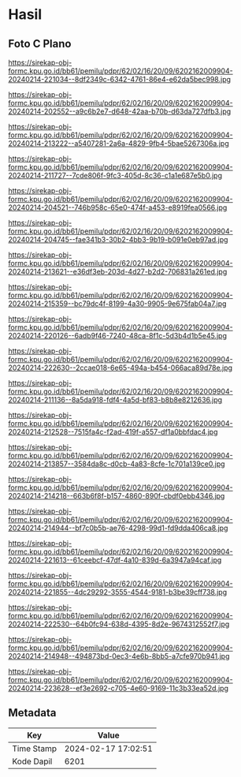 # Hasil

## Foto C Plano

https://sirekap-obj-formc.kpu.go.id/bb61/pemilu/pdpr/62/02/16/20/09/6202162009904-20240214-221034--8df2349c-6342-4761-86e4-e62da5bec998.jpg

https://sirekap-obj-formc.kpu.go.id/bb61/pemilu/pdpr/62/02/16/20/09/6202162009904-20240214-202552--a9c6b2e7-d648-42aa-b70b-d63da727dfb3.jpg

https://sirekap-obj-formc.kpu.go.id/bb61/pemilu/pdpr/62/02/16/20/09/6202162009904-20240214-213222--a5407281-2a6a-4829-9fb4-5bae5267306a.jpg

https://sirekap-obj-formc.kpu.go.id/bb61/pemilu/pdpr/62/02/16/20/09/6202162009904-20240214-211727--7cde806f-9fc3-405d-8c36-c1a1e687e5b0.jpg

https://sirekap-obj-formc.kpu.go.id/bb61/pemilu/pdpr/62/02/16/20/09/6202162009904-20240214-204521--746b958c-65e0-474f-a453-e8919fea0566.jpg

https://sirekap-obj-formc.kpu.go.id/bb61/pemilu/pdpr/62/02/16/20/09/6202162009904-20240214-204745--fae341b3-30b2-4bb3-9b19-b091e0eb97ad.jpg

https://sirekap-obj-formc.kpu.go.id/bb61/pemilu/pdpr/62/02/16/20/09/6202162009904-20240214-213621--e36df3eb-203d-4d27-b2d2-706831a261ed.jpg

https://sirekap-obj-formc.kpu.go.id/bb61/pemilu/pdpr/62/02/16/20/09/6202162009904-20240214-215359--bc79dc4f-8199-4a30-9905-9e675fab04a7.jpg

https://sirekap-obj-formc.kpu.go.id/bb61/pemilu/pdpr/62/02/16/20/09/6202162009904-20240214-220126--6adb9f46-7240-48ca-8f1c-5d3b4d1b5e45.jpg

https://sirekap-obj-formc.kpu.go.id/bb61/pemilu/pdpr/62/02/16/20/09/6202162009904-20240214-222630--2ccae018-6e65-494a-b454-066aca89d78e.jpg

https://sirekap-obj-formc.kpu.go.id/bb61/pemilu/pdpr/62/02/16/20/09/6202162009904-20240214-211136--8a5da918-fdf4-4a5d-bf83-b8b8e8212636.jpg

https://sirekap-obj-formc.kpu.go.id/bb61/pemilu/pdpr/62/02/16/20/09/6202162009904-20240214-212528--7515fa4c-f2ad-419f-a557-df1a0bbfdac4.jpg

https://sirekap-obj-formc.kpu.go.id/bb61/pemilu/pdpr/62/02/16/20/09/6202162009904-20240214-213857--3584da8c-d0cb-4a83-8cfe-1c701a139ce0.jpg

https://sirekap-obj-formc.kpu.go.id/bb61/pemilu/pdpr/62/02/16/20/09/6202162009904-20240214-214218--663b6f8f-b157-4860-890f-cbdf0ebb4346.jpg

https://sirekap-obj-formc.kpu.go.id/bb61/pemilu/pdpr/62/02/16/20/09/6202162009904-20240214-214944--bf7c0b5b-ae76-4298-99d1-fd9dda406ca8.jpg

https://sirekap-obj-formc.kpu.go.id/bb61/pemilu/pdpr/62/02/16/20/09/6202162009904-20240214-221613--61ceebcf-47df-4a10-839d-6a3947a94caf.jpg

https://sirekap-obj-formc.kpu.go.id/bb61/pemilu/pdpr/62/02/16/20/09/6202162009904-20240214-221855--4dc29292-3555-4544-9181-b3be39cff738.jpg

https://sirekap-obj-formc.kpu.go.id/bb61/pemilu/pdpr/62/02/16/20/09/6202162009904-20240214-222530--64b0fc94-638d-4395-8d2e-9674312552f7.jpg

https://sirekap-obj-formc.kpu.go.id/bb61/pemilu/pdpr/62/02/16/20/09/6202162009904-20240214-214948--494873bd-0ec3-4e6b-8bb5-a7cfe970b941.jpg

https://sirekap-obj-formc.kpu.go.id/bb61/pemilu/pdpr/62/02/16/20/09/6202162009904-20240214-223628--ef3e2692-c705-4e60-9169-11c3b33ea52d.jpg


## Metadata

| Key        | Value               |
| ---------- | ------------------- |
| Time Stamp | 2024-02-17 17:02:51 |
| Kode Dapil | 6201                |



